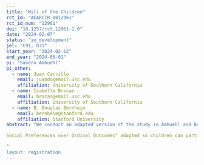 ```yaml
---
title: "Will of the Children"
rct_id: "AEARCTR-0012961"
rct_id_num: "12961"
doi: "10.1257/rct.12961-1.0"
date: "2024-02-07"
status: "in_development"
jel: "C91, D71"
start_year: "2024-02-12"
end_year: "2024-06-01"
pi: "Sandro Ambuehl"
pi_other:
  - name: Juan Carrillo
    email: juandc@email.usc.edu
    affiliation: University of Southern California
  - name: Isabelle Brocas
    email: brocas@email.usc.edu
    affiliation: University of Southern California
  - name: B. Douglas Bernheim
    email: bernheim@stanford.edu
    affiliation: Stanford University
abstract: "We conduct an adapted version of the study in Ambuehl and Bernheim "Interpreting the Will of the People:
Social Preferences over Ordinal Outcomes" adapted so children can participate. The research question is how children make decisions for groups of other children when a single option needs to be chosen for the group and the latter children have different preferences about which option would be best. We study whether the way in which children make these decisions changes with age. 
"
layout: registration
---
```


